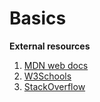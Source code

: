 # Basics

**External resources**

1. [MDN web docs](https://developer.mozilla.org/en-US/docs/Web/JavaScript)
2. [W3Schools](https://www.w3schools.com/js/)
3. [StackOverflow](https://stackoverflow.com/questions/tagged/javascript)

